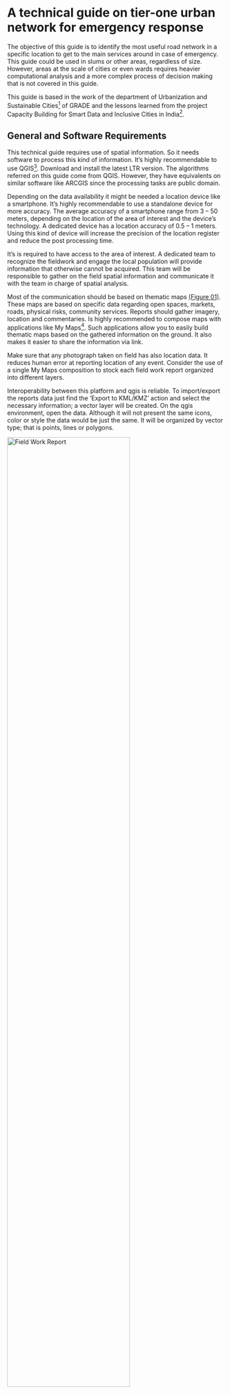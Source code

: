 # A technical guide on tier-one urban network for emergency response
The objective of this guide is to identify the most useful road network in a specific location to get to the main services around in case of emergency. This guide could be used in slums or other areas, regardless of size. However, areas at the scale of cities or even wards requires heavier computational analysis and a more complex process of decision making that is not covered in this guide.

This guide is based in the work of the department of Urbanization and Sustainable Cities[^1]  of GRADE and the lessons learned from the project Capacity Building for Smart Data and Inclusive Cities in India[^2]. 

## General and Software Requirements
This technical guide requires use of spatial information. So it needs software to process this kind of information. It’s highly recommendable to use QGIS[^3]. Download and install the latest LTR version. The algorithms referred on this guide come from QGIS. However, they have equivalents on similar software like ARCGIS since the processing tasks are public domain. 

Depending on the data availability it might be needed a location device like a smartphone. It’s highly recommendable to use a standalone device for more accuracy. The average accuracy of a smartphone range from 3 – 50 meters, depending on the location of the area of interest and the device’s technology. A dedicated device has a location accuracy of 0.5 – 1 meters. Using this kind of device will increase the precision of the location register and reduce the post processing time.

It’s is required to have access to the area of interest. A dedicated team to recognize the fieldwork and engage the local population will provide information that otherwise cannot be acquired. This team will be responsible to gather on the field spatial information and communicate it with the team in charge of spatial analysis. 

Most of the communication should be based on thematic maps [(Figure 01)][1]. These maps are based on specific data regarding open spaces, markets, roads, physical risks, community services. Reports should gather imagery, location and commentaries. Is highly recommended to compose maps with applications like My Maps[^4]. Such applications allow you to easily build thematic maps based on the gathered information on the ground. It also makes it easier to share the information via link. 

Make sure that any photograph taken on field has also location data. It reduces human error at reporting location of any event. Consider the use of a single My Maps composition to stock each field work report organized into different layers.

Interoperability between this platform and qgis is reliable. To import/export the reports data just find the ‘Export to KML/KMZ’ action and select the necessary information; a vector layer will be created. On the qgis environment, open the data. Although it will not present the same icons, color or style the data would be just the same. It will be organized by vector type; that is points, lines or polygons.

<img src="/figs/fig01.jpg" alt="Field Work Report" width="75%"/>

## Major tasks and workflow
There are 10 major task involved in this guide. Some of them are independent and some others are interdependent. [(Figure 02)][2] represents the most efficient interaction between them. In the graph, the task are organized so that it could produce an outcome as fast as possible. Use this workflow schema to take advantage of the independency among task and stay ahead in the project’s development. However, organizational or environmental factors might affect the flow of information. Use alternatives responding to the project’s environment.

<img src="/figs/fig02.jpg" alt="Suggested Work Flow" width="75%"/>

## Spatial scope definition
Defining the spatial scope means to decide the extension of the urban area that will be covered. This location, from now on called area of interest, should be easily identifiable. Use land administration information or toponym to identify the spatial shape of this place. A simple query [(Figure 3)][3] on any map online service like Google Maps[^5] , Bing[^6]  or Open Street Maps[^7]  will provide a quick idea of it.

<img src="/figs/fig03.jpg" alt="Boundaries of an AOI found on Google Maps" width="75%"/>

Identify socio spatial divisions inside the area of interest. That is non visible borders based on social features like economic status, familiarity, foundation or any other singularity. Make sure you have this data since it will be needed to address the allocation of some services. If this information is not easily available through any geospatial database (public or from any government agency) it must be consulted on field surveys.

## Terrain data acquisition
Acquire a digital elevation model for the area of interest. This might be acquired from the USGS Earth Explorer[^8] platform. Find the mission SRTM[^9] dataset, and find the most recent capture of the area of interest. Another characteristic to consider is resolution; a recommended one is 1 arc-second or 30m. Other sources of information might be the Copernicus Open Access Hub[^10].

The DEM will be the main source of information to derive morphological and hydrological analysis. As the DEM provided by any platform would cover a bigger size area than the area of interest, it is required to clip it to a more practical size [(Figure 4)][4] in order to make processing faster. Use the ‘Clip raster by extend’ algorithm from the GDAL[^11] modules; find this and any other algorithm on the Processing Toolbox.

<img src="/figs/fig04.jpg" alt="DEM covering the area of Bhopal (Madhya Pradesh, India)" width="75%"/>

## Hydrological analysis
The hydrological analysis is composed by two calculus derived from the DEM. The Terrain Wetness Index and the Stream Power Index. The Terrain Wetness Index (TWI) provides a relative score showing the areas where the terrain is most probable to accumulate water. It’s defined as: 
(pending figure)

In the QGIS environment, apply the next sequence of algorithms to calculate it: Use the ‘Flow Accumulation’ algorithm from the SAGA[^12] modules; apply it to the DEM clip. The result is the local upslope catchment area (UCA). The local slope is calculated with the native ‘Slope’ algorithm; it should be transformed into radians. But first, the 0 values corrected since it would induce error when calculating natural logarithm; add 0.001 to the slope values.

Then, multiply the modified slope value 0.01745 times. In order to do this, use the ‘Raster Calculator’ algorithm; use it for any raster algebra operation. Finally, calculate the log normal function. The UCA must be multiplied by the X and Y values of raster pixel dimensions.

The TWI [(Figure 5)][5] must be classified in 5 categories; quantile classification is suggested. Consider priority one or more classes of highest value. Use gathered information from field or imagery to make an informed and coherent prioritization.

<img src="/figs/fig05.gif" alt="DEM and TWI" width="75%"/>

The Stream Power Index (SPI) provides a relative score to potential flow erosion. It shows areas where fluids are more probable to have more velocity, hence endangering dwells. It’s defined as: ((pending))

In the QGIS environment, use both the UCA and SR previously calculated. Proceed to multiply them; also multiply times the X and Y values of raster pixel dimensions. As before, use the ‘Raster Calculator’ algorithm.

The SPI [(Figure 6)][6] must be classified in 5 categories; quantile classification is suggested. Consider priority one or more classes of highest value. Use gathered information from field or imagery to make an informed and coherent prioritization.

<img src="/figs/fig06.gif" alt="DEM and SPI" width="75%"/>

Both the TWI and SPI will be used to identify the most compromised roads and places on the area of interest. If other sources of hydrological data are available, even better. Especially if those data are based on actual records of flooding or precipitation. Other calculus based on remote sensing imagery are also recommended; apply this if there is data available for before and after a referential flood event.

## Morphological analysis
The slope is a measure of inclination of the terrain. It’s also a derivate product of the DEM. The calculus provides an inclination value at any given area. It shows where inclination could be compromising dwells. In the QGIS environment (Figure 7), apply the GDAL algorithm ‘Slope’ to calculate it. Most GIS software have a native algorithm for slopes since it’s a basic calculation. Consider that slope units might be expressed as degree, radians or even percent.

<img src="/figs/fig07.jpg" alt="Slope algorithm's location and parameters" width="75%"/>

Use a benchmark value[^13] to identify areas where there could be any risk related to slope. That value should be used to identify areas where the slope value is below or above the value, ergo at risk or not. The areas above the benchmark value should be prioritized. Use gathered information from field or imagery to make an informed and coherent decision. Also consider that the units from your slope calculation correlates to the benchmark value.

## Urban and Land Administration Data acquisition
In order to analyze spatial data it is necessary to gather as much geo-referenced information as possible. This project requires four types of data at least. Administrative boundaries like wards, slums or other known areas should be collected from government agencies like the Department of Science & Technology; it’s common that District Geo-portals [(Figure 8)][8] allow to visualize spatial information. Make a formal request of information, get an alternative source of information or even scrap it.

<img src="/figs/fig08.jpg" alt="Online Platform of the Bhopal District Geoportal" width="75%"/>

The other three types of information are road network, water bodies and services. Which could be gathered quickly from open sources like Geofabrik[^14]. Once the data has been collected, the gaps of information should be identified and completed. Particularly for urban network information.

Complete the gaps with data from multiple sources like remote sensing imagery, spatial surveys or even government agencies. Depending on the case, it might be necessary to buy the data from a third party organization like Image Hunter[^15]. Producing the information might be a choice if there is a drone survey provider on the area. In both cases, the imagery will be used as a reference to add the new road information manually. That is, drawing each road as precisely as possible.

However, a field survey dedicated to road network data might cover the gaps of information and other aspects. This is done by walking around the area with a tracking device. Using the GPS from a smartphone is possible but is highly recommended to use a standalone GPS device for accuracy.

Once the information has been produced [(Figure 9)][9], combine all those layers into a single one. Then, prepare the improved urban network for spatial analysis. That is, process it so that is has the next characteristic:

-	A line feature for each piece of road between corner to corner of the streets. 
-	A line feature represents a road regardless if road is bidirectional or not.

<img src="/figs/fig09.jpg" alt="Road layer stacked by different sources" width="75%"/>

## Field work
Make exploratory walks to recognize major features in the area like roads, open areas, services of any kind, location of local leaders, local government agencies, water bodies or any other natural feature. Acquire on the field information of the most important uses. Identify them by talking to community members and leaders. Arrange a meeting if necessary.

Use categories to classify the data [(Figure 10)][10]. The following might be useful for any situation: health services, groceries or food providers, waste collection, community public services, places of worship or temples, and parks or open spaces.

<img src="/figs/fig10.jpg" alt="Services and Places location classified by type" width="75%"/>

Identify the priority places among all of them. Focus groups or participatory techniques will help you identify the hierarchy in each category; which must be based on use intensity.

## Compromised Roads Identification
Use the updated Road Network to juxtapose the hydrological and morphological analysis [(Figure 11)][11]. Make a visual observation to identify intersections and evaluate how much length of roads are compromised to represent a real risk. Once the compromise roads are identified, these observations will be used to improve the tier one network. 

<img src="/figs/fig11.jpg" alt="Updated Network and Hydrological Analysis" width="75%"/>

This is mandatory since otherwise the analysis would produce inaccurate results. Remember to get in contact with the government agency that manages this information; it might reduce the amount of efforts on this task.

## Shortest Distance Network to Services
For every class of service or main use that has been previously prioritized, you should calculate a shortest distance network. A shortest distance network connects a pair of data points with another set of points in the most efficient way. One data set must be a priority class service. It means that this calculus must be repeated for each of class. The other data set will the same for all calculus.

This data set should contain the points with the lowest score in the network’s hierarchy. Those points are connected to the network by one road. This score is called degree of centrality[^16], which is defined as the number of links incident upon a node. In the QGIS environment [(Figure 12)][12], apply the ‘v.net.centrality’ algorithm; which is a GRASS[^17] module used to calculate the degree of centrality (also known as Cd) and other centrality measurements.

<img src="/figs/fig12.jpg" alt="Location and parameter of 'v.net.centrality' algorithm" width="75%"/>

Once the degree of centrality is calculated, the ones with lowest score must be selected. This is achieved by using the ‘Select Features’ action. Write the minimum value available from the degree of centrality column. Depending on the number of vertex of the network, the values would be different from the example [(Figure 13)][13]. However, if the network was cleaned as described before, it should have no more than 5 different values; each one for each degree.

<img src="/figs/fig13.jpg" alt="Degree of Centrality for a given urban network" width="75%"/>

To calculate the shortest distance path use the ‘v.net.distance’ algorithm, it’s another module from the GRASS library. It requires three data inputs, which corresponds to the starting point of the shortest path, the end points, and the network that contains both datasets. Use as ‘Input Vector from Points Layers’ the previously calculated nodes with minimum Cd, use as ‘Input Vector to Layer’ the prioritize nodes from each one of the use categories, and as the ‘Input Vector Line Layer’ the updated version of the network.

Once each calculus is done, clean each result by eliminating duplicity of features in each network. Use the ‘Extract by Location’ native algorithm to select any feature from the updated network with each result from the ‘v.net.distance’ calculus. This algorithm will produce a new layer without any duplicated feature. Make sure that the ‘Geometric Predicate’ for all cases is ‘Overlap’; otherwise other roads will be added or discarded.

Then all the networks should be combined into one single network containing all shortest distance networks. Use the ‘Merge vector layer’ algorithm from the Processing Toolbox. Then, as in the previous networks, eliminating duplicates is necessary. Use the same procedure as before.

The combined network is a subset of the main one [(Figure 14)][14]. It contains all shortest path to any service from the weakest points in the main network. However is not optimized yet, as it present redundancies among services from different classes that are near. Therefore, a tier one network should be calculated.

<img src="/figs/fig14.jpg" alt="Combined Shortest Distance Network on top of the original Network" width="75%"/>

## Steiner Tree
A Steiner tree[^18] is an optimization solution for networks. It identifies the most efficient way to communicate a subset of nodes inside a network. This algorithm will be used to connect the nodes with the highest score in the network’s hierarchy. But this time, the centrality measure must be the betweenness centrality[^19] (also known as Cb). Its calculus follows the same ‘v.net.centrality’ algorithm as before. To identify the nodes with the highest values, use the ‘Statistics’ Panel and find the lower end of the 4th Quantile [(Figure 15)][15].

<img src="/figs/fig15.jpg" alt="Value Identification and Selection of Q4 Betweenness Centrality" width="75%"/>

Those nodes are the most useful among the network; those are needed frequently to get the shortest paths to one node to another. Apply the calculus to the previous network; not to the whole dataset since it would be inaccurate. As in a previous step, the result must be filtered. Use the ‘Select by Feature’ action to identify the nodes with a greater or equal value to the 4th Quantile.

Those nodes will be used to calculate its Steiner Tree. In the qgis environment, apply the ‘v.net.steiner’ algorithms to calculate it. Despite the apparent complexity of this module, the only inputs that are required are the ‘Input Vector Line Layer’ and the ‘Center Point Layer’. Those inputs are the previously obtained network and its nodes with the highest value of centrality Cb. It isn’t required to add any other piece of information. 

The result should be another network subset [(Figure 16)][16]. This dataset contains few features. It also contains the most valuable roads in term of connectivity. In the next process, this results will be complemented with other roads.

<img src="/figs/fig16.jpg" alt="Steiner Tree network made from nodes with Cb value >= Q4" width="75%"/>

# Optimal Network 1.0
The Optimal Network 1.0 uses the previously calculated Steiner Tree as the main input. The Steiner Tree must be complemented with roads that enhance its connectivity to the outer network of the area of interest [(Figure 17)][17]. Use the combined network to services to pick the roads that best fit this requirement. Use the knowledge gathered from field work and imagery to decide properly.

<img src="/figs/fig17.jpg" alt="An Optimal Network made from the Steiner tree" width="75%"/>

Now use the Compromised Roads data to evaluate for alternatives among the current roads of the network. Select alternatives in case extended areas of roads are compromised and whenever is possible.

Evaluate the result by identifying the continuity among roads. A prioritized urban network presents straightness. Consider that turning roads is expensive in term of energy and time consumption. Whenever possible, consider this criteria to make small changes.

## Community Consultation
Present this result to the community and local leaders. Make sure the information is clear for them [(Figure 18)][18]. Consider the use of one or even more maps to communicate the process of prioritization. Verify a proper use of colors and visual aids like icons. Avoid misleading communication. If this issue is not addressed properly before meetings, it will not be easily solved while debating.

<img src="/figs/fig18.jpg" alt="A clear map with the information needed and visual references" width="75%"/>

Make sure none of the visual content is somehow offensive. Colors often have different interpretations across cultures. Same as icons; representation of temples is not the same for Christians, Jews or Islamic. Also verify the use of proper language. 

Collect the observations from the discussion. Make sure you have spatial observation. Comments from the community must have spatial information and value judgment. Use participatory tools to make everyone involved as much as possible.

# Optimal Network 2.0
Make the adjustments according to the commentaries from the meetings [(Figure 19)]. Make further consultation with other stakeholders and experts. Present new results and validate them. It is important to address the commentaries from the community and give proper explanation of how their ideas where considered; even if it means to explain why a suggestions wasn’t taken.

<img src="/figs/fig19.jpg" alt="The final version of the Optimal Network" width="75%"/>

## Area of Coverage Identification
A risk management application for area of coverage identification is micro-zoning [(Figure 20)][20]. Which is based on network classification by proximity to a given service. The ‘v.net.alloc’ algorithm is a GRASS module that classifies a network into subsets corresponding to the closest feature of a give use or service. Which might be used to delimitate micro-zones for temporary shelters, field hospital or food provision. The parameters are an Input Vector Line and Center Point layers.

<img src="/figs/fig20.jpg" alt="Services Area of Coverage" width="75%"/>

parameters are an Input Vector Line and Center Point layers.
The results could be processed to derive a polygon for each zone. Since there is not an algorithm for this task, it needs to be done manually. However, a convex hull[^20] is easily computed with the native ‘Convex Hull’ algorithm. Use it as a basis for the polygons or do it from scratch. In any case, fine tune the micro-zones with on the field information.

# Behavioral Study by Place
Once the location of main services is done, further questions about behavior around its location could be addressed. By surveying, observing or counting on community’s knowledge, some of these questions could be addressed. One of the questions is agglomeration [(Figure 21)][21]. Use intensity beyond safety is identifiable by any of the previous methods. Gather the information and mark the most crowded places. Add more complexity to the selection process if needed. 

<img src="/figs/fig21.jpg" alt="Case Study of Agglomeration" width="75%"/>

Use attributes to add scores, a rank values or a Boolean factor. This might be helpful to filter the points that meet the requirements. The same procedure could be applied to other features like roads, slums or even wards.

This process is also applicable to identify wards based on vulnerability. If census information is available, it could be used to build an index based on the relevant variables for a given case (i.e. water supply, drainage service, household condition, etc.). Use the ‘Field Calculator’ to add variables and summarize them.

## Service Distribution
Waste management is an application of service distribution [(Figure 22)][22]. It requires the identification of suitable places for waste collections. Use other compatible uses as a proxy of suitability; also considering wind direction as the garbage smells travels and transports unhealthy bacteria. Other criteria is accessibility, defined as useful road infrastructure for waste collector trucks. Use remote sensing imagery or field reports to address the relevant issues. 

<img src="/figs/fig22.jpg" alt="Waste Management proposal" width="75%"/>

If there isn’t any other referential information to distribute services it is possible to segment a network based on their geometrical features. The ‘k-means clustering’ native algorithm divides any vector layer into a given set of clusters. Then use the ‘mean coordinate’ algorithm to identify the center of each part. Although it’s not based on use or any other feature rather than spatial distance, it should provide a starting point to discuss distribution. Furthermore, the center points of each zone might be used to evaluate any proposed spot.

[1]: figs/fig01.jpg
[2]: figs/fig02.jpg
[3]: figs/fig03.jpg
[4]: figs/fig04.jpg
[5]: figs/fig05.gif
[6]: figs/fig06.gif
[7]: figs/fig07.jpg
[8]: figs/fig08.jpg
[9]: figs/fig09.jpg
[10]: figs/fig10.jpg
[11]: figs/fig11.jpg
[12]: figs/fig12.jpg
[13]: figs/fig13.jpg
[14]: figs/fig14.jpg
[15]: figs/fig15.jpg
[16]: figs/fig16.jpg
[17]: figs/fig17.jpg
[18]: figs/fig18.jpg
[19]: figs/fig19.jpg
[20]: figs/fig20.jpg
[21]: figs/fig21.jpg
[22]: figs/fig22.jpg

[^1]: Head by R. Fort and A. Espinoza. For more into referred work, consult [here](https://www.grade.org.pe/areas-de-investigacion/urbanizacion-y-ciudades-sostenibles/)
[^2]: A co-authored project with the Institute for Development Studies (UK) featuring [Samarthan Centre for Development Support](https://www.ids.ac.uk/projects/capacity-building-for-smart-data-and-inclusive-cities-sdic/) (India)
[^3]: QGIS is a free and open-source cross-platform desktop geographic information system application that supports viewing, editing, and analysis if geospatial data.
[^4]: My Maps is an online service run by Google. It allows users to build personalized maps for their own use or to share.
[^5]: Google Maps is an online service run by Google. Allows users to consult and share geospatial information.
[^6]: Bing is an online service run by Microsoft. Allows users to consult and share geospatial information.
[^7]: Open Street Maps is a collaborative project to create a free editable geographic database of the world.
[^8]: USGS Earth Explorer is a client/server interfaces that provides access to the US Geological Survey Earth Resources Observation and Science Center archive.
[^9]: The Shuttle Radar Topography Mission is an international research effort to obtain digital elevation models on a near global scale. 
[^10]: The Copernicus Open Access Hub (previously known as Sentinels Scientific Data Hub) provides complete, free and open access to Sentinel-1, Sentinel-2, Sentinel-3 and Sentinel-5P user products.
[^11]: GDAL is an Open Source library for raster and vector geospatial data formats that is released by the Open Source Geospatial Foundation.
[^12]: SAGA GIS is a geographic information system (GIS) computer program, used to edit spatial data.
[^13]: In the city of Lima, 24% is the slope value where urban areas start showing signs of restraints. Service and mobility access decreases as physical risk increases. At 43% is by any means recommend to inhabit.
[^14]: Geofabrik is a provider of geodata, its database comes mainly from Open Street Map and it’s also open data.
[^15]: Hunter is an on-demand provider of geodata; it has multiple sources of remote sensing data with high resolution. Check the WorldView 2 dataset; it’s one of the most high resolution datasets available.
[^16]: Degree of centrality (Cd) is one of many measurements of centralities for network analysis and graph theory. It is also the simplest one. It can be interpreted as the immediate possibility of transmission of information through the vertex of a network.
[^17]: Geographic Resources Analysis Support System (GRASS GIS) is a GIS software suite used for geospatial tasks including analysis. QGIS provides a user-friendly interface for GRASS modules (units of software that processes data).
[^18]: A Steiner tree is an optimization solution for a given subset of vertex on a network. It’s the network composed by the shortest paths between the given subset of vertex.
[^19]: Betweenness centrality (Cb) is a measure of centrality based on shortest distance among vertex. Which are scored according to the number of times they are part of the shortest path between each pair of vertex on a given network.
[^20]: In geometry, the convex hull of a shape is the smallest convex set that contains it. It may be defined either as the intersection of all convex sets containing a given subset of a Euclidean space.

